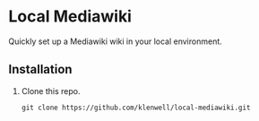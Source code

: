 # Local Mediawiki

Quickly set up a Mediawiki wiki in your local environment.


## Installation

1. Clone this repo.

    ```
    git clone https://github.com/klenwell/local-mediawiki.git
    ```

